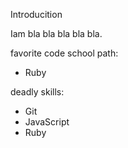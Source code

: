 Introducition

Iam bla bla bla bla bla.

favorite code school path:

* Ruby


deadly skills:

* Git
* JavaScript
* Ruby 

